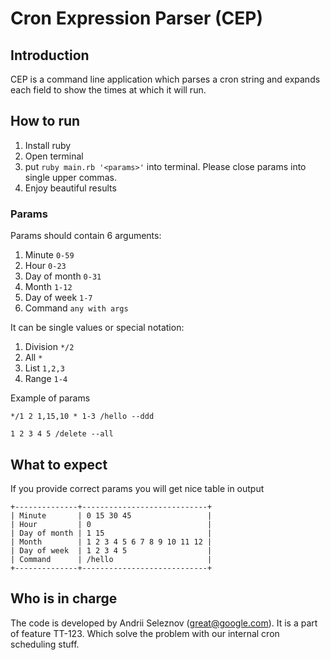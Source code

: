 # Cron Expression Parser (CEP)
## Introduction
CEP is a command line application which parses a cron string and expands each field to
show the times at which it will run.
## How to run
1. Install ruby
2. Open terminal 
3. put `ruby main.rb '<params>'` into terminal. Please close params into single upper commas. 
4. Enjoy beautiful results

### Params
Params should contain 6 arguments:
1. Minute `0-59`
2. Hour `0-23`
3. Day of month `0-31`
4. Month `1-12`
5. Day of week `1-7`
6. Command `any with args`

It can be single values or special notation:
1. Division `*/2`
2. All `*`
3. List `1,2,3`
4. Range `1-4`

Example of params

`*/1 2 1,15,10 * 1-3 /hello --ddd`

`1 2 3 4 5 /delete --all`

## What to expect
If you provide correct params you will get nice table in output

```
+--------------+----------------------------+
| Minute       | 0 15 30 45                 |
| Hour         | 0                          |
| Day of month | 1 15                       |
| Month        | 1 2 3 4 5 6 7 8 9 10 11 12 |
| Day of week  | 1 2 3 4 5                  |
| Command      | /hello                     |
+--------------+----------------------------+
```

## Who is in charge
The code is developed by Andrii Seleznov (great@google.com). It is a part of feature TT-123.
Which solve the problem with our internal cron scheduling stuff.
